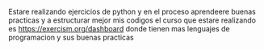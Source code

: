 Estare realizando ejercicios de python y en el proceso aprendeere buenas practicas y a estructurar mejor mis codigos el curso que estare realizando es https://exercism.org/dashboard donde tienen mas lenguajes de programacion y sus buenas practicas 
